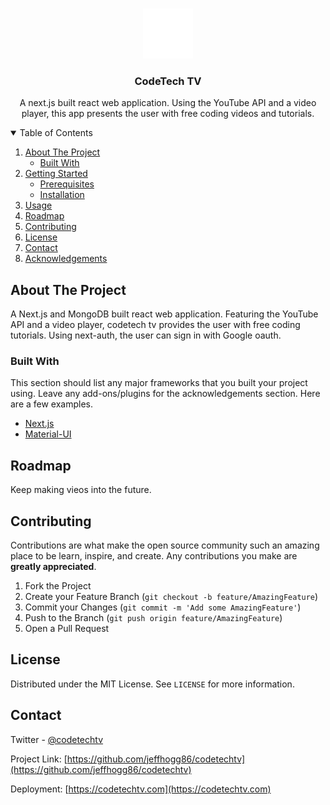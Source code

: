 <!-- PROJECT LOGO -->
<br />
<p align="center">
  <a href="https://codetechtv.com/">
    <img src="client/public/images/logo.png" alt="Logo" width="80" height="80">
  </a>

  <h3 align="center">CodeTech TV</h3>

  <p align="center">
    A next.js built react web application. Using the YouTube API and a video player, this app presents the user with free coding videos and tutorials.
  </p>
</p>

<!-- TABLE OF CONTENTS -->
<details open="open">
  <summary>Table of Contents</summary>
  <ol>
    <li>
      <a href="#about-the-project">About The Project</a>
      <ul>
        <li><a href="#built-with">Built With</a></li>
      </ul>
    </li>
    <li>
      <a href="#getting-started">Getting Started</a>
      <ul>
        <li><a href="#prerequisites">Prerequisites</a></li>
        <li><a href="#installation">Installation</a></li>
      </ul>
    </li>
    <li><a href="#usage">Usage</a></li>
    <li><a href="#roadmap">Roadmap</a></li>
    <li><a href="#contributing">Contributing</a></li>
    <li><a href="#license">License</a></li>
    <li><a href="#contact">Contact</a></li>
    <li><a href="#acknowledgements">Acknowledgements</a></li>
  </ol>
</details>

<!-- ABOUT THE PROJECT -->

## About The Project

A Next.js and MongoDB built react web application. Featuring the YouTube API and a video player, codetech tv provides the user with free coding tutorials. Using next-auth, the user can sign in with Google oauth.

### Built With

This section should list any major frameworks that you built your project using. Leave any add-ons/plugins for the acknowledgements section. Here are a few examples.

- [Next.js](https://nextjs.org/)
- [Material-UI](https://material-ui.com/)

<!-- ROADMAP -->

## Roadmap

Keep making vieos into the future.

<!-- CONTRIBUTING -->

## Contributing

Contributions are what make the open source community such an amazing place to be learn, inspire, and create. Any contributions you make are **greatly appreciated**.

1. Fork the Project
2. Create your Feature Branch (`git checkout -b feature/AmazingFeature`)
3. Commit your Changes (`git commit -m 'Add some AmazingFeature'`)
4. Push to the Branch (`git push origin feature/AmazingFeature`)
5. Open a Pull Request

<!-- LICENSE -->

## License

Distributed under the MIT License. See `LICENSE` for more information.

<!-- CONTACT -->

## Contact

Twitter - [@codetechtv](https://twitter.com/codetechtv)

Project Link: [https://github.com/jeffhogg86/codetechtv](https://github.com/jeffhogg86/codetechtv)

Deployment: [https://codetechtv.com](https://codetechtv.com)
